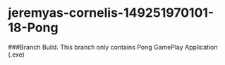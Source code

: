 # jeremyas-cornelis-149251970101-18-Pong
###Branch Build.
This branch only contains Pong GamePlay Application (.exe)
